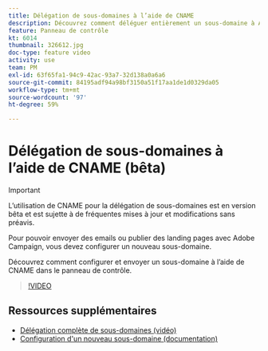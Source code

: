 ```yaml
---
title: Délégation de sous-domaines à l’aide de CNAME
description: Découvrez comment déléguer entièrement un sous-domaine à Adobe Campaign.
feature: Panneau de contrôle
kt: 6014
thumbnail: 326612.jpg
doc-type: feature video
activity: use
team: PM
exl-id: 63f65fa1-94c9-42ac-93a7-32d138a0a6a6
source-git-commit: 84195adf94a98bf3150a51f17aa1de1d0329da05
workflow-type: tm+mt
source-wordcount: '97'
ht-degree: 59%

---
```


# Délégation de sous-domaines à l’aide de CNAME (bêta)

>[!IMPORTANT]
>
> L’utilisation de CNAME pour la délégation de sous-domaines est en version bêta et est sujette à de fréquentes mises à jour et modifications sans préavis.

Pour pouvoir envoyer des emails ou publier des landing pages avec Adobe Campaign, vous devez configurer un nouveau sous-domaine.

Découvrez comment configurer et envoyer un sous-domaine à l’aide de CNAME dans le panneau de contrôle.

>[!VIDEO](https://video.tv.adobe.com/v/326612?quality=12)

## Ressources supplémentaires

* [Délégation complète de sous-domaines (vidéo)](./subdomain-delegation.md)
* [Configuration d&#39;un nouveau sous-domaine (documentation)](https://experienceleague.adobe.com/docs/control-panel/using/subdomains-and-certificates/setting-up-new-subdomain.html?lang=en)
